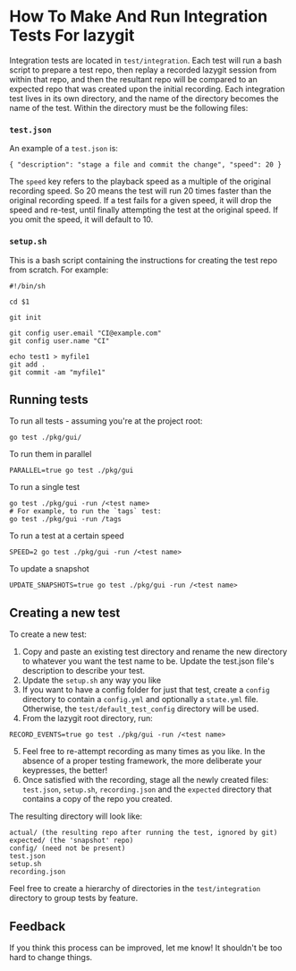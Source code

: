# How To Make And Run Integration Tests For lazygit

Integration tests are located in `test/integration`. Each test will run a bash script to prepare a test repo, then replay a recorded lazygit session from within that repo, and then the resultant repo will be compared to an expected repo that was created upon the initial recording. Each integration test lives in its own directory, and the name of the directory becomes the name of the test. Within the directory must be the following files:

### `test.json`

An example of a `test.json` is:

```
{ "description": "stage a file and commit the change", "speed": 20 }
```

The `speed` key refers to the playback speed as a multiple of the original recording speed. So 20 means the test will run 20 times faster than the original recording speed. If a test fails for a given speed, it will drop the speed and re-test, until finally attempting the test at the original speed. If you omit the speed, it will default to 10.

### `setup.sh`

This is a bash script containing the instructions for creating the test repo from scratch. For example:

```
#!/bin/sh

cd $1

git init

git config user.email "CI@example.com"
git config user.name "CI"

echo test1 > myfile1
git add .
git commit -am "myfile1"
```

## Running tests

To run all tests - assuming you're at the project root:
```
go test ./pkg/gui/
```

To run them in parallel
```
PARALLEL=true go test ./pkg/gui
```

To run a single test
```
go test ./pkg/gui -run /<test name>
# For example, to run the `tags` test:
go test ./pkg/gui -run /tags
```

To run a test at a certain speed
```
SPEED=2 go test ./pkg/gui -run /<test name>
```

To update a snapshot
```
UPDATE_SNAPSHOTS=true go test ./pkg/gui -run /<test name>
```

## Creating a new test

To create a new test:
1) Copy and paste an existing test directory and rename the new directory to whatever you want the test name to be. Update the test.json file's description to describe your test.
2) Update the `setup.sh` any way you like
3) If you want to have a config folder for just that test, create a `config` directory to contain a `config.yml` and optionally a `state.yml` file. Otherwise, the `test/default_test_config` directory will be used.
4) From the lazygit root directory, run:
```
RECORD_EVENTS=true go test ./pkg/gui -run /<test name>
```
5) Feel free to re-attempt recording as many times as you like. In the absence of a proper testing framework, the more deliberate your keypresses, the better!
6) Once satisfied with the recording, stage all the newly created files: `test.json`, `setup.sh`, `recording.json` and the `expected` directory that contains a copy of the repo you created.

The resulting directory will look like:
```
actual/ (the resulting repo after running the test, ignored by git)
expected/ (the 'snapshot' repo)
config/ (need not be present)
test.json
setup.sh
recording.json
```

Feel free to create a hierarchy of directories in the `test/integration` directory to group tests by feature.

## Feedback

If you think this process can be improved, let me know! It shouldn't be too hard to change things.
